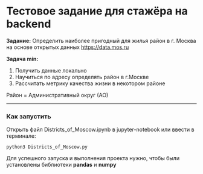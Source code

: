 # Тестовое задание для стажёра на backend

__Задание:__ Определить наиболее пригодный для жилья район в г. Москва на основе открытых данных https://data.mos.ru

__Задача min:__

1. Получить данные локально
2. Научиться по адресу определять район в г.Москве
3. Рассчитать метрику качества жизни в некотором районе

Район = Административный округ (АО)

---

### Как запустить

Открыть файл Districts_of_Moscow.ipynb в jupyter-notebook или ввести в терминале:

    python3 Districts_of_Moscow.py 

Для успешного запуска и выполнения проекта нужно, чтобы были установлены библиотеки __pandas__ и __numpy__
